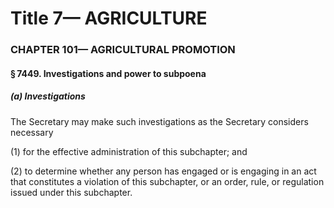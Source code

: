 
# Title 7— AGRICULTURE
### CHAPTER 101— AGRICULTURAL PROMOTION
#### § 7449. Investigations and power to subpoena
##### (a) Investigations

The Secretary may make such investigations as the Secretary considers necessary

(1) for the effective administration of this subchapter; and

(2) to determine whether any person has engaged or is engaging in an act that constitutes a violation of this subchapter, or an order, rule, or regulation issued under this subchapter.
